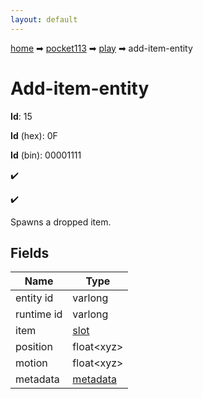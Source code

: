 ```yaml
---
layout: default
---
```


[home](/) ➡ [pocket113](/protocol/pocket113) ➡ [play](/protocol/pocket113/play) ➡ add-item-entity

# Add-item-entity

**Id**: 15

**Id** (hex): 0F

**Id** (bin): 00001111

✔️

✔️

Spawns a dropped item.

## Fields

Name | Type
---|---
entity id | varlong
runtime id | varlong
item | [slot](/protocol/pocket113/types/slot)
position | float&lt;xyz&gt;
motion | float&lt;xyz&gt;
metadata | [metadata](/protocol/pocket113/metadata)

